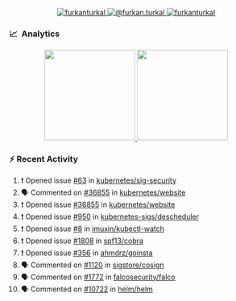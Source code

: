 <p align="center">
  <a href="https://linkedin.com/in/furkanturkal" target="blank">
    <img src="https://img.shields.io/badge/linkedin-%230077B5.svg?&style=for-the-badge&logo=linkedin&logoColor=white" alt="furkanturkal" />
  </a>
  <a href="https://medium.com/@furkan.turkal" target="blank">
    <img src="https://img.shields.io/badge/medium-%2312100E.svg?&style=for-the-badge&logo=medium&logoColor=white" alt="@furkan.turkal" />
  </a>
  <a href="https://twitter.com/furkanturkaI" target="blank">
    <img src="https://img.shields.io/badge/Twitter-1DA1F2?style=for-the-badge&logo=twitter&logoColor=white" alt="furkanturkaI" />
  </a>
</p>

### 📈 &nbsp;Analytics

<p align="center">
  <a href="https://coderstats.net/github/#Dentrax">
    <img height="180em" src="https://github-readme-stats-eight-theta.vercel.app/api?username=Dentrax&show_icons=true&theme=algolia&include_all_commits=true&count_private=true&line_height=26"/>
    <img height="180em" src="https://github-readme-stats-eight-theta.vercel.app/api/top-langs/?username=Dentrax&layout=compact&langs_count=8&theme=algolia&line_height=26"/>
  </a>
</p>

### :zap: Recent Activity

<!--START_SECTION:activity-->
1. ❗️ Opened issue [#63](https://github.com/kubernetes/sig-security/issues/63) in [kubernetes/sig-security](https://github.com/kubernetes/sig-security)
2. 🗣 Commented on [#36855](https://github.com/kubernetes/website/issues/36855) in [kubernetes/website](https://github.com/kubernetes/website)
3. ❗️ Opened issue [#36855](https://github.com/kubernetes/website/issues/36855) in [kubernetes/website](https://github.com/kubernetes/website)
4. ❗️ Opened issue [#950](https://github.com/kubernetes-sigs/descheduler/issues/950) in [kubernetes-sigs/descheduler](https://github.com/kubernetes-sigs/descheduler)
5. ❗️ Opened issue [#8](https://github.com/imuxin/kubectl-watch/issues/8) in [imuxin/kubectl-watch](https://github.com/imuxin/kubectl-watch)
6. ❗️ Opened issue [#1808](https://github.com/spf13/cobra/issues/1808) in [spf13/cobra](https://github.com/spf13/cobra)
7. ❗️ Opened issue [#356](https://github.com/ahmdrz/goinsta/issues/356) in [ahmdrz/goinsta](https://github.com/ahmdrz/goinsta)
8. 🗣 Commented on [#1120](https://github.com/sigstore/cosign/issues/1120) in [sigstore/cosign](https://github.com/sigstore/cosign)
9. 🗣 Commented on [#1772](https://github.com/falcosecurity/falco/issues/1772) in [falcosecurity/falco](https://github.com/falcosecurity/falco)
10. 🗣 Commented on [#10722](https://github.com/helm/helm/issues/10722) in [helm/helm](https://github.com/helm/helm)
<!--END_SECTION:activity-->
